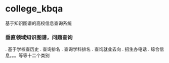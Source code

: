 # college_kbqa
基于知识图谱的高校信息查询系统
### 垂直领域知识图谱，问题查询
. 基于学校查历史
. 查询排名
. 查询学科排名
. 查询就业去向
. 招生办电话
. 综合信息。。。等等十二个类别
